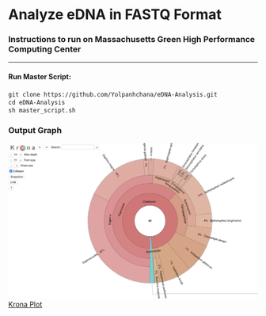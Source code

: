 # Analyze eDNA in FASTQ Format
### Instructions to run on Massachusetts Green High Performance Computing Center
  
***********************************************************************************


#### Run Master Script:
```
git clone https://github.com/Yolpanhchana/eDNA-Analysis.git
cd eDNA-Analysis
sh master_script.sh
```

### Output Graph
![Alt text](krona.png?raw=true "Krona Plot")
<a href="http://htmlpreview.github.io/?https://raw.githubusercontent.com/Yolpanhchana/eDNA-Analysis/master/text.krona.html" title="Krona Plot">Krona Plot</a>
